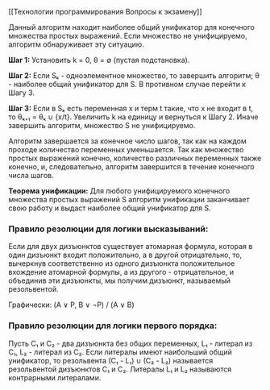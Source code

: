 [[Технологии программирования Вопросы к экзамену]]

Данный алгоритм находит наиболее общий унификатор для конечного множества простых выражений. Если множество не унифицируемо, алгоритм обнаруживает эту ситуацию.

**Шаг 1:** Установить k = 0, θ = ∅ (пустая подстановка).

**Шаг 2:** Если Sₖ - одноэлементное множество, то завершить алгоритм; θ - наиболее общий унификатор для S. В противном случае перейти к Шагу 3.

**Шаг 3:** Если в Sₖ есть переменная x и терм t такие, что x не входит в t, то θₖ₊₁ = θₖ ∪ {x/t}. Увеличить k на единицу и вернуться к Шагу 2. Иначе завершить алгоритм, множество S не унифицируемо.

Алгоритм завершается за конечное число шагов, так как на каждом проходе количество переменных уменьшается. Так как множество простых выражений конечно, количество различных переменных также конечно, и, следовательно, алгоритм завершится в течение конечного числа шагов.

**Теорема унификации:** Для любого унифицируемого конечного множества простых выражений S алгоритм унификации заканчивает свою работу и выдаст наиболее общий унификатор для S.

### Правило резолюции для логики высказываний:

Если для двух дизъюнктов существует атомарная формула, которая в один дизъюнкт входит положительно, а в другой отрицательно, то, вычеркнув соответственно из одного дизъюнкта положительное вхождение атомарной формулы, а из другого - отрицательное, и объединив эти дизъюнкты, мы получим дизъюнкт, называемый резольвентой.

Графически: (A ∨ P, B ∨ ¬P) / (A ∨ B)

### Правило резолюции для логики первого порядка:

Пусть С₁ и С₂ - два дизъюнкта без общих переменных, L₁ - литерал из С₁, L₂ - литерал из С₂. Если литералы имеют наибольший общий унификатор, то резольвента (С₁ - L₁) ∪ (С₂ - L₂) называется резольвентой дизъюнктов С₁ и С₂. Литералы L₁ и L₂ называются контрарными литералами.